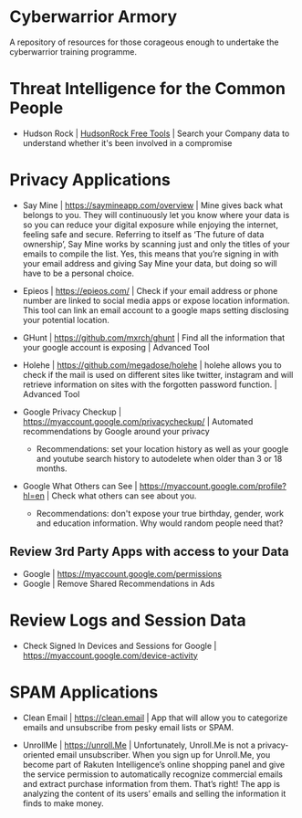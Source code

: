 # Cyberwarrior Armory

A repository of resources for those corageous enough to undertake the cyberwarrior training programme.

# Threat Intelligence for the Common People

- Hudson Rock | [HudsonRock Free Tools](https://www.hudsonrock.com/threat-intelligence-cybercrime-tools) | Search your Company data to understand whether it's been involved in a compromise

# Privacy Applications

- Say Mine | https://saymineapp.com/overview | Mine gives back what belongs to you. They will continuously let you know where your data is so you can reduce your digital exposure while enjoying the internet, feeling safe and secure. Referring to itself as ‘The future of data ownership’, Say Mine works by scanning just and only the titles of your emails to compile the list. Yes, this means that you’re signing in with your email address and giving Say Mine your data, but doing so will have to be a personal choice.

- Epieos | https://epieos.com/ | Check if your email address or phone number are linked to social media apps or expose location information. This tool can link an email account to a google maps setting disclosing your potential location. 

- GHunt | https://github.com/mxrch/ghunt | Find all the information that your google account is exposing | Advanced Tool

- Holehe | https://github.com/megadose/holehe | holehe allows you to check if the mail is used on different sites like twitter, instagram and will retrieve information on sites with the forgotten password function. | Advanced Tool

- Google Privacy Checkup | https://myaccount.google.com/privacycheckup/ | Automated recommendations by Google around your privacy
    - Recommendations: set your location history as well as your google and youtube search history to autodelete when older than 3 or 18 months.

- Google What Others can See | https://myaccount.google.com/profile?hl=en | Check what others can see about you.
    - Recommendations: don't expose your true birthday, gender, work and education information. Why would random people need that?

## Review 3rd Party Apps with access to your Data

- Google | https://myaccount.google.com/permissions
- Google | Remove Shared Recommendations in Ads

# Review Logs and Session Data

- Check Signed In Devices and Sessions for Google | https://myaccount.google.com/device-activity



# SPAM Applications

- Clean Email | https://clean.email | App that will allow you to categorize emails and unsubscribe from pesky email lists or SPAM.

- UnrollMe | https://unroll.Me | Unfortunately, Unroll.Me is not a privacy-oriented email unsubscriber. When you sign up for Unroll.Me, you become part of Rakuten Intelligence’s online shopping panel and give the service permission to automatically recognize commercial emails and extract purchase information from them. That’s right! The app is analyzing the content of its users’ emails and selling the information it finds to make money.